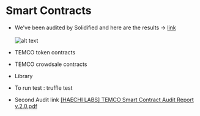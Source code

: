 # Smart Contracts
- We've been audited by Solidified and here are the results -> [link](https://github.com/solidified-platform/audits/blob/master/Audit%20Report%20-%20Temco%20%5B07.30.18%5D.pdf)
<br/><br/>![alt text](https://github.com/temcolabs/token/blob/master/img/solidified_logo.png) 
- TEMCO token contracts
- TEMCO crowdsale contracts
- Library
- To run test : truffle test

- Second Audit link
[[HAECHI LABS] TEMCO Smart Contract Audit Report v.2.0.pdf](https://github.com/temcolabs/token/files/9562982/HAECHI.LABS.TEMCO.Smart.Contract.Audit.Report.v.2.0.pdf)
